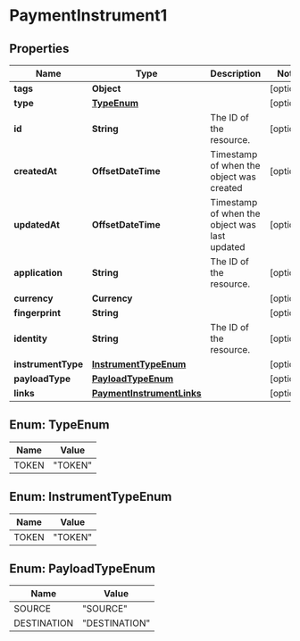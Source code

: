 

# PaymentInstrument1


## Properties

| Name | Type | Description | Notes |
|------------ | ------------- | ------------- | -------------|
|**tags** | **Object** |  |  [optional] |
|**type** | [**TypeEnum**](#TypeEnum) |  |  [optional] |
|**id** | **String** | The ID of the resource. |  [optional] |
|**createdAt** | **OffsetDateTime** | Timestamp of when the object was created |  [optional] |
|**updatedAt** | **OffsetDateTime** | Timestamp of when the object was last updated |  [optional] |
|**application** | **String** | The ID of the resource. |  [optional] |
|**currency** | **Currency** |  |  [optional] |
|**fingerprint** | **String** |  |  [optional] |
|**identity** | **String** | The ID of the resource. |  [optional] |
|**instrumentType** | [**InstrumentTypeEnum**](#InstrumentTypeEnum) |  |  [optional] |
|**payloadType** | [**PayloadTypeEnum**](#PayloadTypeEnum) |  |  [optional] |
|**links** | [**PaymentInstrumentLinks**](PaymentInstrumentLinks.md) |  |  [optional] |



## Enum: TypeEnum

| Name | Value |
|---- | -----|
| TOKEN | &quot;TOKEN&quot; |



## Enum: InstrumentTypeEnum

| Name | Value |
|---- | -----|
| TOKEN | &quot;TOKEN&quot; |



## Enum: PayloadTypeEnum

| Name | Value |
|---- | -----|
| SOURCE | &quot;SOURCE&quot; |
| DESTINATION | &quot;DESTINATION&quot; |



